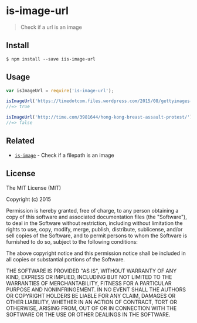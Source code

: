 # is-image-url

> Check if a url is an image


## Install

```
$ npm install --save iis-image-url
```


## Usage

```js
var isImageUrl = require('is-image-url');

isImageUrl('https://timedotcom.files.wordpress.com/2015/08/gettyimages-482708894.jpg?quality=65&strip=color&w=1100');
//=> true

isImageUrl('http://time.com/3981644/hong-kong-breast-assault-protest/');
//=> false
```


## Related

- [`is-image`](https://github.com/sindresorhus/is-image) - Check if a filepath is an image


## License

The MIT License (MIT)

Copyright (c) 2015 

Permission is hereby granted, free of charge, to any person obtaining a copy
of this software and associated documentation files (the "Software"), to deal
in the Software without restriction, including without limitation the rights
to use, copy, modify, merge, publish, distribute, sublicense, and/or sell
copies of the Software, and to permit persons to whom the Software is
furnished to do so, subject to the following conditions:

The above copyright notice and this permission notice shall be included in all
copies or substantial portions of the Software.

THE SOFTWARE IS PROVIDED "AS IS", WITHOUT WARRANTY OF ANY KIND, EXPRESS OR
IMPLIED, INCLUDING BUT NOT LIMITED TO THE WARRANTIES OF MERCHANTABILITY,
FITNESS FOR A PARTICULAR PURPOSE AND NONINFRINGEMENT. IN NO EVENT SHALL THE
AUTHORS OR COPYRIGHT HOLDERS BE LIABLE FOR ANY CLAIM, DAMAGES OR OTHER
LIABILITY, WHETHER IN AN ACTION OF CONTRACT, TORT OR OTHERWISE, ARISING FROM,
OUT OF OR IN CONNECTION WITH THE SOFTWARE OR THE USE OR OTHER DEALINGS IN THE
SOFTWARE.

